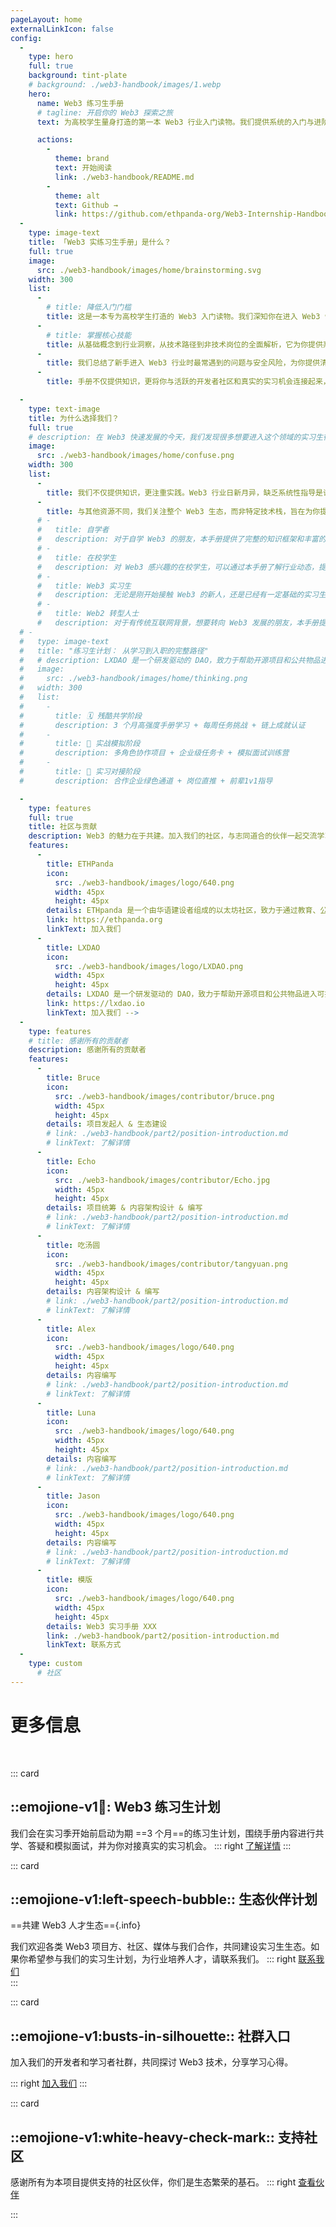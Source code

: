 ```yaml
---
pageLayout: home
externalLinkIcon: false
config:
  -
    type: hero
    full: true
    background: tint-plate
    # background: ./web3-handbook/images/1.webp
    hero:
      name: Web3 练习生手册
      # tagline: 开启你的 Web3 探索之旅
      text: 为高校学生量身打造的第一本 Web3 行业入门读物。我们提供系统的入门与进阶指导，涵盖区块链基础、以太坊生态、行业岗位、实战技能、面试准备等内容，帮助你以正确的方式开启 Web3 之旅，找到属于你的机会。

      actions:
        -
          theme: brand
          text: 开始阅读
          link: ./web3-handbook/README.md
        -
          theme: alt
          text: Github →
          link: https://github.com/ethpanda-org/Web3-Internship-Handbook
  -
    type: image-text
    title: 「Web3 实练习生手册」是什么？ 
    full: true
    image:
      src: ./web3-handbook/images/home/brainstorming.svg
    width: 300
    list:
      -
        # title: 降低入门门槛
        title: 这是一本专为高校学生打造的 Web3 入门读物。我们深知你在进入 Web3 领域时面临的挑战与困惑，因此，这本手册将成为你最可靠的引路人。
      -
        # title: 掌握核心技能
        title: 从基础概念到行业洞察，从技术路径到非技术岗位的全面解析，它为你提供系统、安全、实用的知识体系。
      -
        title: 我们总结了新手进入 Web3 行业时最常遇到的问题与安全风险，为你提供清晰的指导，让你少走弯路。
      -
        title: 手册不仅提供知识，更将你与活跃的开发者社区和真实的实习机会连接起来，我们不仅仅是内容的提供者，更是你进入行业的领路人。

  -
    type: text-image
    title: 为什么选择我们？
    full: true
    # description: 在 Web3 快速发展的今天，我们发现很多想要进入这个领域的实习生往往面临着以下挑战：
    image: 
      src: ./web3-handbook/images/home/confuse.png
    width: 300
    list:
      - 
        title: 我们不仅提供知识，更注重实践。Web3 行业日新月异，缺乏系统性指导是许多新人的痛点。我们致力于为你构建一个安全、高效的学习路径，让你自信迈入 Web3 世界。
      -
        title: 与其他资源不同，我们关注整个 Web3 生态，而非特定技术栈，旨在为你提供更广阔的视角和更丰富的选择。
      # -
      #   title: 自学者
      #   description: 对于自学 Web3 的朋友，本手册提供了完整的知识框架和丰富的学习资源。
      # -
      #   title: 在校学生
      #   description: 对 Web3 感兴趣的在校学生，可以通过本手册了解行业动态，提前规划职业发展方向。
      # -
      #   title: Web3 实习生
      #   description: 无论是刚开始接触 Web3 的新人，还是已经有一定基础的实习生，都能在手册中找到适合自己的内容。
      # -
      #   title: Web2 转型人士
      #   description: 对于有传统互联网背景，想要转向 Web3 发展的朋友，本手册提供了系统的知识体系和转型建议。
  # -
  #   type: image-text
  #   title: "练习生计划： 从学习到入职的完整路径"
  #   # description: LXDAO 是一个研发驱动的 DAO，致力于帮助开源项目和公共物品进入可持续发展的无限循环（Infinite Cycle）。
  #   image: 
  #     src: ./web3-handbook/images/home/thinking.png
  #   width: 300
  #   list:
  #     -
  #       title: 🗓️ 残酷共学阶段
  #       description: 3 个月高强度手册学习 + 每周任务挑战 + 链上成就认证
  #     -
  #       title: 💼 实战模拟阶段
  #       description: 多角色协作项目 + 企业级任务卡 + 模拟面试训练营
  #     -
  #       title: 🔗 实习对接阶段
  #       description: 合作企业绿色通道 + 岗位直推 + 前辈1v1指导

  -
    type: features
    full: true
    title: 社区与贡献 
    description: Web3 的魅力在于共建。加入我们的社区，与志同道合的伙伴一起交流学习，共同探索 Web3 的无限可能。我们鼓励所有贡献者参与手册的迭代与完善，你的知识和经验将帮助更多新人。
    features:
      -
        title: ETHPanda
        icon: 
          src: ./web3-handbook/images/logo/640.png
          width: 45px
          height: 45px
        details: ETHpanda 是一个由华语建设者组成的以太坊社区，致力于通过教育、公共服务、活动和技术创新，连接华语建设者与国际以太坊生态，共同推动以太坊的持续发展与创新。
        link: https://ethpanda.org
        linkText: 加入我们
      -
        title: LXDAO
        icon: 
          src: ./web3-handbook/images/logo/LXDAO.png
          width: 45px
          height: 45px
        details: LXDAO 是一个研发驱动的 DAO，致力于帮助开源项目和公共物品进入可持续发展的无限循环（Infinite Cycle）。
        link: https://lxdao.io
        linkText: 加入我们 -->
  -
    type: features
    # title: 感谢所有的贡献者
    description: 感谢所有的贡献者
    features:
      -
        title: Bruce
        icon:
          src: ./web3-handbook/images/contributor/bruce.png
          width: 45px
          height: 45px
        details: 项目发起人 & 生态建设
        # link: ./web3-handbook/part2/position-introduction.md
        # linkText: 了解详情
      -
        title: Echo
        icon:
          src: ./web3-handbook/images/contributor/Echo.jpg
          width: 45px
          height: 45px
        details: 项目统筹 & 内容架构设计 & 编写
        # link: ./web3-handbook/part2/position-introduction.md
        # linkText: 了解详情
      -
        title: 吃汤圆
        icon:
          src: ./web3-handbook/images/contributor/tangyuan.png
          width: 45px
          height: 45px
        details: 内容架构设计 & 编写
        # link: ./web3-handbook/part2/position-introduction.md
        # linkText: 了解详情
      -
        title: Alex
        icon:
          src: ./web3-handbook/images/logo/640.png
          width: 45px
          height: 45px
        details: 内容编写
        # link: ./web3-handbook/part2/position-introduction.md
        # linkText: 了解详情
      -
        title: Luna
        icon:
          src: ./web3-handbook/images/logo/640.png
          width: 45px
          height: 45px
        details: 内容编写
        # link: ./web3-handbook/part2/position-introduction.md
        # linkText: 了解详情
      -
        title: Jason
        icon:
          src: ./web3-handbook/images/logo/640.png
          width: 45px
          height: 45px
        details: 内容编写
        # link: ./web3-handbook/part2/position-introduction.md
        # linkText: 了解详情
      -
        title: 模版
        icon:
          src: ./web3-handbook/images/logo/640.png
          width: 45px
          height: 45px
        details: Web3 实习手册 XXX
        link: ./web3-handbook/part2/position-introduction.md
        linkText: 联系方式
  -
    type: custom
      # 社区
---
```



<!-- 这里是自定义区域的内容，会插入到 type: custom 区域的位置 -->
# 更多信息  

<!-- 贡献者样式
![GitHub contributors](https://img.shields.io/github/contributors/pengzhanbo/vuepress-theme-plume?color=32A9C3&labelColor=1B3C4A&logo=contributorcovenant)

[![contributors](https://contrib.rocks/image?repo=pengzhanbo/vuepress-theme-plume)](https://github.com/ethpanda-org/Web3-Internship-Handbook/graphs/contributors)

![Repo beats](https://repobeats.axiom.co/api/embed/b3e16e8802010e72e933f64864a8047e3163e927.svg "Repo Beats analytics image") -->
  
<br>

::: card  

## ::emojione-v1:ledger:: Web3 练习生计划

我们会在实习季开始前启动为期 ==3 个月==的练习生计划，围绕手册内容进行共学、答疑和模拟面试，并为你对接真实的实习机会。
::: right
[了解详情](/)
:::

::: card 

## ::emojione-v1:left-speech-bubble:: 生态伙伴计划

==共建 Web3 人才生态=={.info}

我们欢迎各类 Web3 项目方、社区、媒体与我们合作，共同建设实习生生态。如果你希望参与我们的实习生计划，为行业培养人才，请联系我们。
::: right
[联系我们](/)  
:::

::: card  

## ::emojione-v1:busts-in-silhouette:: 社群入口

加入我们的开发者和学习者社群，共同探讨 Web3 技术，分享学习心得。

::: right
[加入我们](/)
:::

::: card 

## ::emojione-v1:white-heavy-check-mark:: 支持社区

感谢所有为本项目提供支持的社区伙伴，你们是生态繁荣的基石。
::: right
[查看伙伴](/)

:::
